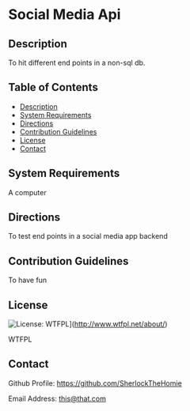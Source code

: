 
Social Media Api
========

  ## Description

To hit different end points in a non-sql db.

  ## Table of Contents

  - [Description](#description)
  - [System Requirements](#systemreqs)
  - [Directions](#directions)
  - [Contribution Guidelines](#conguide)
  - [License](#license)
  - [Contact](#user)

  ## System Requirements

A computer

  ## Directions

To test end points in a social media app backend

  ## Contribution Guidelines

To have fun

  ## License

![License: WTFPL](https://img.shields.io/badge/License-WTFPL-brightgreen.svg)](http://www.wtfpl.net/about/)
  
WTFPL


  ## Contact

Github Profile: https://github.com/SherlockTheHomie

Email Address: this@that.com

